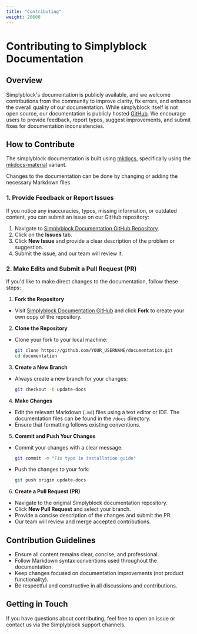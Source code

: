 ```yaml
---
title: "Contributing"
weight: 20600
---
```


# Contributing to Simplyblock Documentation

## Overview

Simplyblock's documentation is publicly available, and we welcome contributions from the community to improve clarity,
fix errors, and enhance the overall quality of our documentation. While simplyblock itself is not open source, our
documentation is publicly hosted  [GitHub](https://github.com/simplyblock-io/documentation). We encourage
users to provide feedback, report typos, suggest improvements, and submit fixes for documentation inconsistencies.

## How to Contribute

The simplyblock documentation is built using [mkdocs](https://www.mkdocs.org/), specifically using the
[mkdocs-material](https://squidfunk.github.io/mkdocs-material/) variant.

Changes to the documentation can be done by changing or adding the necessary Markdown files.

### 1. Provide Feedback or Report Issues

If you notice any inaccuracies, typos, missing information, or outdated content, you can submit an issue on our GitHub
repository:

1. Navigate to [Simplyblock Documentation GitHub Repository](https://github.com/simplyblock-io/documentation).
2. Click on the **Issues** tab.
3. Click **New Issue** and provide a clear description of the problem or suggestion.
4. Submit the issue, and our team will review it.

### 2. Make Edits and Submit a Pull Request (PR)
If you'd like to make direct changes to the documentation, follow these steps:

1. **Fork the Repository**

- Visit [Simplyblock Documentation GitHub](https://github.com/simplyblock-io/documentation) and click **Fork** to create
  your own copy of the repository.

2. **Clone the Repository**

- Clone your fork to your local machine:
  ```sh
  git clone https://github.com/YOUR_USERNAME/documentation.git
  cd documentation
  ```

3. **Create a New Branch**

- Always create a new branch for your changes:
  ```sh
  git checkout -b update-docs
  ```

4. **Make Changes**

- Edit the relevant Markdown (`.md`) files using a text editor or IDE. The documentation files can be found in the
  `/docs` directory.
- Ensure that formatting follows existing conventions.

5. **Commit and Push Your Changes**

- Commit your changes with a clear message:
  ```sh
  git commit -m "Fix typo in installation guide"
  ```
- Push the changes to your fork:
  ```sh
  git push origin update-docs
  ```

6. **Create a Pull Request (PR)**

- Navigate to the original Simplyblock documentation repository.
- Click **New Pull Request** and select your branch.
- Provide a concise description of the changes and submit the PR.
- Our team will review and merge accepted contributions.

## Contribution Guidelines

- Ensure all content remains clear, concise, and professional.
- Follow Markdown syntax conventions used throughout the documentation.
- Keep changes focused on documentation improvements (not product functionality).
- Be respectful and constructive in all discussions and contributions.

## Getting in Touch

If you have questions about contributing, feel free to open an issue or contact us via the Simplyblock support channels.


